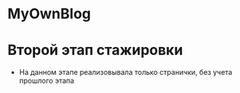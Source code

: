 # MyOwnBlog
# Второй этап стажировки
* На данном этапе реализовывала только странички, без учета прошлого этапа
 
